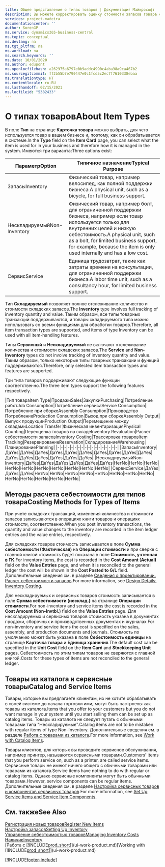 ```yaml
---
title: Общее представление о типах товаров | Документация Майкрософт
description: Вы можете корректировать оценку стоимости запасов товара с помощью методов FIFO или средней себестоимости, например при изменении себестоимости по причине, не связанной с другими транзакциями.
services: project-madeira
documentationcenter: ''
author: SorenGP
ms.service: dynamics365-business-central
ms.topic: conceptual
ms.devlang: na
ms.tgt_pltfrm: na
ms.workload: na
ms.search.keywords: ''
ms.date: 10/01/2020
ms.author: edupont
ms.openlocfilehash: a262975a6797e0b9addc4990c4aba98a9ca467b2
ms.sourcegitcommit: ff2b55b7e790447e0c1fcd5c2ec7f7610338ebaa
ms.translationtype: HT
ms.contentlocale: ru-RU
ms.lasthandoff: 02/15/2021
ms.locfileid: "5382433"
---
```

# <a name="about-item-types"></a><span data-ttu-id="da6e2-103">О типах товаров</span><span class="sxs-lookup"><span data-stu-id="da6e2-103">About Item Types</span></span>
<span data-ttu-id="da6e2-104">В поле **Тип** на странице **Карточка товара** можно выбрать, для чего используется товар в вашем бизнесе и, поэтому, как он обрабатывается в системе.</span><span class="sxs-lookup"><span data-stu-id="da6e2-104">In the **Type** field on the **Item Card** page, you can select what the item is used for in your business and therefore how it is managed in the system.</span></span> <span data-ttu-id="da6e2-105">Имеются три варианта:</span><span class="sxs-lookup"><span data-stu-id="da6e2-105">Three options exist:</span></span>

|<span data-ttu-id="da6e2-106">Параметр</span><span class="sxs-lookup"><span data-stu-id="da6e2-106">Option</span></span>|<span data-ttu-id="da6e2-107">Типичное назначение</span><span class="sxs-lookup"><span data-stu-id="da6e2-107">Typical Purpose</span></span>|
|------|-----------|
|<span data-ttu-id="da6e2-108">Запасы</span><span class="sxs-lookup"><span data-stu-id="da6e2-108">Inventory</span></span>|<span data-ttu-id="da6e2-109">Физический товар, например велосипед, как полной поддержки бизнеса.</span><span class="sxs-lookup"><span data-stu-id="da6e2-109">A physical unit, such as a bicycle, for full business support.</span></span>|
|<span data-ttu-id="da6e2-110">Нескладируемый</span><span class="sxs-lookup"><span data-stu-id="da6e2-110">Non-Inventory</span></span>|<span data-ttu-id="da6e2-111">Физический товар, например болт, для ограниченной поддержки бизнеса, например если товар используется только для внутренних целей и низкую себестоимость.</span><span class="sxs-lookup"><span data-stu-id="da6e2-111">A physical unit, such as a bolt, for limited business support, for example, because the item is only used internally and has a low cost.</span></span>|
|<span data-ttu-id="da6e2-112">Сервис</span><span class="sxs-lookup"><span data-stu-id="da6e2-112">Service</span></span>|<span data-ttu-id="da6e2-113">Единица трудозатрат, такие как затраты времени на консультации, для ограниченной поддержки бизнеса.</span><span class="sxs-lookup"><span data-stu-id="da6e2-113">A labor time unit, such as a consultancy hour, for limited business support.</span></span>|

<span data-ttu-id="da6e2-114">Тип **Складируемый** позволяет полное отслеживание количество и стоимости складских запасов.</span><span class="sxs-lookup"><span data-stu-id="da6e2-114">The **Inventory** type involves full tracking of inventory quantity and value.</span></span> <span data-ttu-id="da6e2-115">Таким образом, все типы товарных транзакций поддерживаются, и товары складируемого типа можно использовать со всеми функциями для обработки товаров.</span><span class="sxs-lookup"><span data-stu-id="da6e2-115">Therefore, all item transaction types are supported, and items of type Inventory can be used with all item-handling features.</span></span>

<span data-ttu-id="da6e2-116">Типы **Сервисный** и **Нескладируемый** не включают отслеживание количества и стоимости складских запасов.</span><span class="sxs-lookup"><span data-stu-id="da6e2-116">The **Service** and **Non-Inventory** types do not involve tracking of inventory quantity and value.</span></span> <span data-ttu-id="da6e2-117">Таким образом, только некоторые типы товарных транзакции и функций поддерживаются.</span><span class="sxs-lookup"><span data-stu-id="da6e2-117">Therefore, only selected item transaction types and features are supported.</span></span>

<span data-ttu-id="da6e2-118">Три типа товаров поддерживают следующие функции соответственно.</span><span class="sxs-lookup"><span data-stu-id="da6e2-118">The three item types support the following features respectively.</span></span>

|<span data-ttu-id="da6e2-119">Тип товара</span><span class="sxs-lookup"><span data-stu-id="da6e2-119">Item Type</span></span>|<span data-ttu-id="da6e2-120">Продажи</span><span class="sxs-lookup"><span data-stu-id="da6e2-120">Sales</span></span>|<span data-ttu-id="da6e2-121">Закупки</span><span class="sxs-lookup"><span data-stu-id="da6e2-121">Purchasing</span></span>|<span data-ttu-id="da6e2-122">Потребление работ</span><span class="sxs-lookup"><span data-stu-id="da6e2-122">Job Consumption</span></span>|<span data-ttu-id="da6e2-123">Потребление сервиса</span><span class="sxs-lookup"><span data-stu-id="da6e2-123">Service Consumption</span></span>|<span data-ttu-id="da6e2-124">Потребление при сборке</span><span class="sxs-lookup"><span data-stu-id="da6e2-124">Assembly Consumption</span></span>|<span data-ttu-id="da6e2-125">Производство Потребление</span><span class="sxs-lookup"><span data-stu-id="da6e2-125">Production Consumption</span></span>|<span data-ttu-id="da6e2-126">Выход при сборке</span><span class="sxs-lookup"><span data-stu-id="da6e2-126">Assembly Output</span></span>|<span data-ttu-id="da6e2-127">Выпуск продукции</span><span class="sxs-lookup"><span data-stu-id="da6e2-127">Production Output</span></span>|<span data-ttu-id="da6e2-128">Перемещение между складами</span><span class="sxs-lookup"><span data-stu-id="da6e2-128">Location Transfer</span></span>|<span data-ttu-id="da6e2-129">Физическая инвентаризация</span><span class="sxs-lookup"><span data-stu-id="da6e2-129">Physical Counting</span></span>|<span data-ttu-id="da6e2-130">Переоценка товаров на складе</span><span class="sxs-lookup"><span data-stu-id="da6e2-130">Inventory Revaluation</span></span>|<span data-ttu-id="da6e2-131">Расчет себестоимости запасов</span><span class="sxs-lookup"><span data-stu-id="da6e2-131">Inventory Costing</span></span>|<span data-ttu-id="da6e2-132">Трассировка товаров</span><span class="sxs-lookup"><span data-stu-id="da6e2-132">Item Tracking</span></span>|<span data-ttu-id="da6e2-133">Резервирование</span><span class="sxs-lookup"><span data-stu-id="da6e2-133">Reservation</span></span>|<span data-ttu-id="da6e2-134">Складирование</span><span class="sxs-lookup"><span data-stu-id="da6e2-134">Warehousing</span></span>|<span data-ttu-id="da6e2-135">Планирование</span><span class="sxs-lookup"><span data-stu-id="da6e2-135">Planning</span></span>|
|-|-|-|-|-|-|-|-|-|-|-|-|-|-|-|-|-|-|
|<span data-ttu-id="da6e2-136">Запасы</span><span class="sxs-lookup"><span data-stu-id="da6e2-136">Inventory</span></span>|<span data-ttu-id="da6e2-137">Да</span><span class="sxs-lookup"><span data-stu-id="da6e2-137">Yes</span></span>|<span data-ttu-id="da6e2-138">Да</span><span class="sxs-lookup"><span data-stu-id="da6e2-138">Yes</span></span>|<span data-ttu-id="da6e2-139">Да</span><span class="sxs-lookup"><span data-stu-id="da6e2-139">Yes</span></span>|<span data-ttu-id="da6e2-140">Да</span><span class="sxs-lookup"><span data-stu-id="da6e2-140">Yes</span></span>|<span data-ttu-id="da6e2-141">Да</span><span class="sxs-lookup"><span data-stu-id="da6e2-141">Yes</span></span>|<span data-ttu-id="da6e2-142">Да</span><span class="sxs-lookup"><span data-stu-id="da6e2-142">Yes</span></span>|<span data-ttu-id="da6e2-143">Да</span><span class="sxs-lookup"><span data-stu-id="da6e2-143">Yes</span></span>|<span data-ttu-id="da6e2-144">Да</span><span class="sxs-lookup"><span data-stu-id="da6e2-144">Yes</span></span>|<span data-ttu-id="da6e2-145">Да</span><span class="sxs-lookup"><span data-stu-id="da6e2-145">Yes</span></span>|<span data-ttu-id="da6e2-146">Да</span><span class="sxs-lookup"><span data-stu-id="da6e2-146">Yes</span></span>|<span data-ttu-id="da6e2-147">Да</span><span class="sxs-lookup"><span data-stu-id="da6e2-147">Yes</span></span>|<span data-ttu-id="da6e2-148">Да</span><span class="sxs-lookup"><span data-stu-id="da6e2-148">Yes</span></span>|<span data-ttu-id="da6e2-149">Да</span><span class="sxs-lookup"><span data-stu-id="da6e2-149">Yes</span></span>|<span data-ttu-id="da6e2-150">Да</span><span class="sxs-lookup"><span data-stu-id="da6e2-150">Yes</span></span>|<span data-ttu-id="da6e2-151">Да</span><span class="sxs-lookup"><span data-stu-id="da6e2-151">Yes</span></span>|<span data-ttu-id="da6e2-152">Да</span><span class="sxs-lookup"><span data-stu-id="da6e2-152">Yes</span></span>|
|<span data-ttu-id="da6e2-153">Нескладируемый</span><span class="sxs-lookup"><span data-stu-id="da6e2-153">Non-Inventory</span></span>|<span data-ttu-id="da6e2-154">Да</span><span class="sxs-lookup"><span data-stu-id="da6e2-154">Yes</span></span>|<span data-ttu-id="da6e2-155">Да</span><span class="sxs-lookup"><span data-stu-id="da6e2-155">Yes</span></span>|<span data-ttu-id="da6e2-156">Да</span><span class="sxs-lookup"><span data-stu-id="da6e2-156">Yes</span></span>|<span data-ttu-id="da6e2-157">Да</span><span class="sxs-lookup"><span data-stu-id="da6e2-157">Yes</span></span>|<span data-ttu-id="da6e2-158">Да</span><span class="sxs-lookup"><span data-stu-id="da6e2-158">Yes</span></span>|<span data-ttu-id="da6e2-159">Да</span><span class="sxs-lookup"><span data-stu-id="da6e2-159">Yes</span></span>|<span data-ttu-id="da6e2-160">Нет</span><span class="sxs-lookup"><span data-stu-id="da6e2-160">No</span></span>|<span data-ttu-id="da6e2-161">Нет</span><span class="sxs-lookup"><span data-stu-id="da6e2-161">No</span></span>|<span data-ttu-id="da6e2-162">Нет</span><span class="sxs-lookup"><span data-stu-id="da6e2-162">No</span></span>|<span data-ttu-id="da6e2-163">Нет</span><span class="sxs-lookup"><span data-stu-id="da6e2-163">No</span></span>|<span data-ttu-id="da6e2-164">Нет</span><span class="sxs-lookup"><span data-stu-id="da6e2-164">No</span></span>|<span data-ttu-id="da6e2-165">Нет</span><span class="sxs-lookup"><span data-stu-id="da6e2-165">No</span></span>|<span data-ttu-id="da6e2-166">Нет</span><span class="sxs-lookup"><span data-stu-id="da6e2-166">No</span></span>|<span data-ttu-id="da6e2-167">Нет</span><span class="sxs-lookup"><span data-stu-id="da6e2-167">No</span></span>|<span data-ttu-id="da6e2-168">Нет</span><span class="sxs-lookup"><span data-stu-id="da6e2-168">No</span></span>|<span data-ttu-id="da6e2-169">Нет</span><span class="sxs-lookup"><span data-stu-id="da6e2-169">No</span></span>|
|<span data-ttu-id="da6e2-170">Сервис</span><span class="sxs-lookup"><span data-stu-id="da6e2-170">Service</span></span>|<span data-ttu-id="da6e2-171">Да</span><span class="sxs-lookup"><span data-stu-id="da6e2-171">Yes</span></span>|<span data-ttu-id="da6e2-172">Да</span><span class="sxs-lookup"><span data-stu-id="da6e2-172">Yes</span></span>|<span data-ttu-id="da6e2-173">Да</span><span class="sxs-lookup"><span data-stu-id="da6e2-173">Yes</span></span>|<span data-ttu-id="da6e2-174">Нет</span><span class="sxs-lookup"><span data-stu-id="da6e2-174">No</span></span>|<span data-ttu-id="da6e2-175">Нет</span><span class="sxs-lookup"><span data-stu-id="da6e2-175">No</span></span>|<span data-ttu-id="da6e2-176">Нет</span><span class="sxs-lookup"><span data-stu-id="da6e2-176">No</span></span>|<span data-ttu-id="da6e2-177">Нет</span><span class="sxs-lookup"><span data-stu-id="da6e2-177">No</span></span>|<span data-ttu-id="da6e2-178">Нет</span><span class="sxs-lookup"><span data-stu-id="da6e2-178">No</span></span>|<span data-ttu-id="da6e2-179">Нет</span><span class="sxs-lookup"><span data-stu-id="da6e2-179">No</span></span>|<span data-ttu-id="da6e2-180">Нет</span><span class="sxs-lookup"><span data-stu-id="da6e2-180">No</span></span>|<span data-ttu-id="da6e2-181">Нет</span><span class="sxs-lookup"><span data-stu-id="da6e2-181">No</span></span>|<span data-ttu-id="da6e2-182">Нет</span><span class="sxs-lookup"><span data-stu-id="da6e2-182">No</span></span>|<span data-ttu-id="da6e2-183">Нет</span><span class="sxs-lookup"><span data-stu-id="da6e2-183">No</span></span>|<span data-ttu-id="da6e2-184">Нет</span><span class="sxs-lookup"><span data-stu-id="da6e2-184">No</span></span>|<span data-ttu-id="da6e2-185">Нет</span><span class="sxs-lookup"><span data-stu-id="da6e2-185">No</span></span>|<span data-ttu-id="da6e2-186">Нет</span><span class="sxs-lookup"><span data-stu-id="da6e2-186">No</span></span>|

## <a name="costing-methods-for-types-of-items"></a><span data-ttu-id="da6e2-187">Методы расчета себестоимости для типов товара</span><span class="sxs-lookup"><span data-stu-id="da6e2-187">Costing Methods for Types of Items</span></span>
<span data-ttu-id="da6e2-188">При учете складских транзакций, изменения количества и стоимости запасов записываются в операциях книги товаров и операциях стоимости, соответственно.</span><span class="sxs-lookup"><span data-stu-id="da6e2-188">When you post inventory transactions, the quantity and value changes to the inventory are recorded in the item ledger entries and the value entries, respectively.</span></span> 

<span data-ttu-id="da6e2-189">Для складских товаров стоимость записывается в поле **Сумма себестоимости (Фактическая)** на **Операции стоимости** и при сверке с главной книгой стоимость будет показана в поле **Стоимость, учтенная в ГК**.</span><span class="sxs-lookup"><span data-stu-id="da6e2-189">For inventory items, the cost is recorded in the **Cost Amount (Actual)** field on the **Value Entries** page, and when it is reconciled to the general ledger the cost will be shown in the **Cost Posted to G/L** field.</span></span> <span data-ttu-id="da6e2-190">Дополнительные сведения см. в разделе [Сведения о проектировании. Расчет себестоимости запасов](design-details-inventory-costing.md).</span><span class="sxs-lookup"><span data-stu-id="da6e2-190">For more information, see [Design Details: Inventory Costing](design-details-inventory-costing.md).</span></span>

<span data-ttu-id="da6e2-191">Для нескладируемых и сервисных товаров стоимость записывается в поле **Сумма себестоимости (несклад.)** на странице **Операции стоимости**.</span><span class="sxs-lookup"><span data-stu-id="da6e2-191">For non-inventory and service items the cost is recorded in the **Cost Amount (Non-Invtbl.)** field on the **Value Entries** page.</span></span> <span data-ttu-id="da6e2-192">Для нескладируемых и сервисных товаров стоимость указана в документах продажи, сборочных и производственных документах и журналах.</span><span class="sxs-lookup"><span data-stu-id="da6e2-192">For non-inventory and service items the cost is specified on the sales, assembly, and production documents and journals.</span></span> <span data-ttu-id="da6e2-193">Стоимость по умолчанию может быть указана в поле **Себестоимость единицы** на странице **Карточка товара** и **Единица хранения**.</span><span class="sxs-lookup"><span data-stu-id="da6e2-193">The default cost can be specified in the **Unit Cost** field on the **Item Card** and **Stockkeeping Unit** pages.</span></span> <span data-ttu-id="da6e2-194">Себестоимость по этим типам товаров не сверяются с главной книгой.</span><span class="sxs-lookup"><span data-stu-id="da6e2-194">Costs for these types of items are not reconciled to the general ledger.</span></span> 

## <a name="catalog-and-service-items"></a><span data-ttu-id="da6e2-195">Товары из каталога и сервисные товары</span><span class="sxs-lookup"><span data-stu-id="da6e2-195">Catalog and Service Items</span></span>
<span data-ttu-id="da6e2-196">Товары, которые вы предлагаете клиентам, но не хотите обрабатывать в своей системе до начала торговли ими, могут быть настроены как товары из каталога.</span><span class="sxs-lookup"><span data-stu-id="da6e2-196">Items that you offer to your customers but you do not want manage in your system until you start selling them can be set up as catalog items.</span></span> <span data-ttu-id="da6e2-197">Товары из каталога не следует путать с обычными товарами типа "Нескладируемые".</span><span class="sxs-lookup"><span data-stu-id="da6e2-197">Catalog items are not to be mistaken with regular items of type Non-Inventory.</span></span> <span data-ttu-id="da6e2-198">Дополнительные сведения см. в разделе [Работа с товарами из каталога](inventory-how-work-nonstock-items.md).</span><span class="sxs-lookup"><span data-stu-id="da6e2-198">For more information, see [Work with Catalog Items](inventory-how-work-nonstock-items.md).</span></span>

<span data-ttu-id="da6e2-199">Товары клиентов, для которых вы проводите сервисное обслуживания, например принтер, называются сервисными товарами.</span><span class="sxs-lookup"><span data-stu-id="da6e2-199">Customers' items that you perform service on, such as a printer, are called service items.</span></span> <span data-ttu-id="da6e2-200">Сервисные товары не имеют ничего общего с обычными товарами или товарами из каталога.</span><span class="sxs-lookup"><span data-stu-id="da6e2-200">Service items have nothing to do with regular or catalog items.</span></span> <span data-ttu-id="da6e2-201">Однако сервисные компоненты могут быть обычными товарами.</span><span class="sxs-lookup"><span data-stu-id="da6e2-201">However, service components can be regular items.</span></span> <span data-ttu-id="da6e2-202">Дополнительные сведения см. в разделе [Настройка сервисных товаров и компонентов сервисных товаров](service-how-setup-service-items.md).</span><span class="sxs-lookup"><span data-stu-id="da6e2-202">For more information, see [Set Up Service Items and Service Item Components](service-how-setup-service-items.md).</span></span>

## <a name="see-also"></a><span data-ttu-id="da6e2-203">См. также</span><span class="sxs-lookup"><span data-stu-id="da6e2-203">See Also</span></span>
[<span data-ttu-id="da6e2-204">Регистрация новых товаров</span><span class="sxs-lookup"><span data-stu-id="da6e2-204">Register New Items</span></span>](inventory-how-register-new-items.md)  
[<span data-ttu-id="da6e2-205">Настройка запасов</span><span class="sxs-lookup"><span data-stu-id="da6e2-205">Setting Up Inventory</span></span>](inventory-setup-inventory.md)  
[<span data-ttu-id="da6e2-206">Управление себестоимостью товаров</span><span class="sxs-lookup"><span data-stu-id="da6e2-206">Managing Inventory Costs</span></span>](finance-manage-inventory-costs.md)  
[<span data-ttu-id="da6e2-207">Наличие</span><span class="sxs-lookup"><span data-stu-id="da6e2-207">Inventory</span></span>](inventory-manage-inventory.md)  
<span data-ttu-id="da6e2-208">[Работа с [!INCLUDE[prod_short](includes/prod_short.md)]](ui-work-product.md)</span><span class="sxs-lookup"><span data-stu-id="da6e2-208">[Working with [!INCLUDE[prod_short](includes/prod_short.md)]](ui-work-product.md)</span></span>


[!INCLUDE[footer-include](includes/footer-banner.md)]